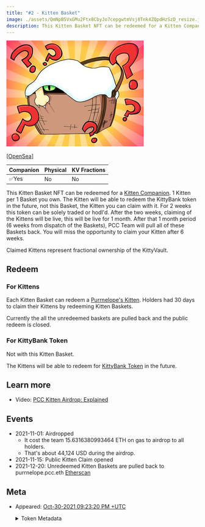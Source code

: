 ```yaml
---
title: "#2 - Kitten Basket"
image: ./assets/QmNpB5VxGMu2Ftx8CbyJo7cepgwtmVsj8Tnk4ZQpdHzSzD_resize.jpg
description: This Kitten Basket NFT can be redeemed for a Kitten Companion.
---
```


<span className="wikiPostHeadImgR">

[![Kitten Basket](./assets/QmNpB5VxGMu2Ftx8CbyJo7cepgwtmVsj8Tnk4ZQpdHzSzD_resize.jpg)](https://ipfs.io/ipfs/QmNpB5VxGMu2Ftx8CbyJo7cepgwtmVsj8Tnk4ZQpdHzSzD)

</span>

[[OpenSea](https://opensea.io/assets/0xda7d42b6167f1497346d7b2336a6d7a603026db1/1)]

| Companion | Physical | KV Fractions |
| --------- | -------- | ------------ |
| ✅Yes     | No       | No           |

This Kitten Basket NFT can be redeemed for a [Kitten Companion](../kittens/index.md). 1 Kitten per 1 Basket you own. The Kitten will be able to redeem the KittyBank token in the future, not this Basket, the Kitten you can claim with it. For 2 weeks this token can be solely traded or hodl'd. After the two weeks, claiming of the Kittens will be live, this will be live for 1 month. After that 1 month period (6 weeks from dispatch of the Baskets), PCC Team will pull all of these Baskets back. You will miss the opportunity to claim your Kitten after 6 weeks.

Claimed Kittens represent fractional ownership of the KittyVault.

## Redeem

### For Kittens

Each Kitten Basket can redeem a [Purrnelope's Kitten](../kittens/index.md). Holders had 30 days to claim their Kittens by redeeming Kitten Baskets.

Currently the all the unredeemed baskets are pulled back and the public redeem is closed.

### For KittyBank Token

Not with this Kitten Basket.

The Kittens will be able to redeem for [KittyBank Token](../../kittyvault/index.md#token) in the future.

## Learn more

- Video: [PCC Kitten Airdrop: Explained](/posts/explained/202112-kitten-airdrop)

## Events

- 2021-11-01: Airdropped
  - It cost the team 15.6316380993464 ETH on gas to airdrop to all holders.
  - That's about 44,124 USD during the airdrop.
- 2021-11-15: Public Kitten Claim opened
- 2021-12-20: Unredeemed Kitten Baskets are pulled back to purrnelope.pcc.eth [Etherscan](https://etherscan.io/tx/0x2598b855a071a7dc498c20f8768891178aa293034e44db5ac2c10c95d06acac1)

## Meta

- Appeared: [Oct-30-2021 09:23:20 PM +UTC](https://etherscan.io/tx/0xee6f82b49c85be3f8b8ba8dda9506fea818455da563cfde46ce9bcbb8d7dd05b)

  <details><summary>Token Metadata</summary>

  ```json title="ipfs://QmdxdSp2cxDR1SXNayAK61uhtwv18FvQQecZ82j7jAYpH7"
  {
    "name": "#2 - Kitten Basket",
    "description": "<p>This Kitten Basket NFT can be redeemed for a Kitten Companion. 1 Kitten per 1 Basket you own. The Kitten will be able to redeem the KittyBank token in the future, not this Basket, the Kitten you can claim with it, we want that to be clear.</p><p>For 2 weeks this token can be solely traded or hodl'd. After the two weeks, claiming of the Kittens will be live, this will be live for 1 month. After that 1 month period (6 weeks from dispatch of the Baskets) we will pull all of these Baskets back. You will miss the opportunity to claim your Kitten after 6 weeks. Please remember to claim your Kitten!</p>",
    "image": "ipfs://QmNpB5VxGMu2Ftx8CbyJo7cepgwtmVsj8Tnk4ZQpdHzSzD",
    "attributes": {
      "ID": "2",
      "Type": "Kitten Basket",
      "Artist": "1rregularCharlie",
      "Kitty Bank": "No",
      "Physical": "No",
      "Companion": "Yes",
      "Year": "1"
    }
  }
  ```

  </details>
